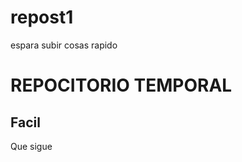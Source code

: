 # repost1
espara subir cosas rapido


REPOCITORIO TEMPORAL
====================

Facil
-----


Que sigue
